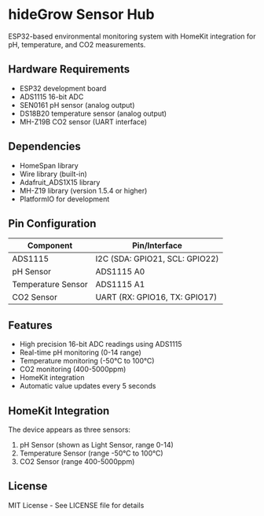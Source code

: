 # hideGrow Sensor Hub

ESP32-based environmental monitoring system with HomeKit integration for pH, temperature, and CO2 measurements.

## Hardware Requirements

- ESP32 development board
- ADS1115 16-bit ADC
- SEN0161 pH sensor (analog output)
- DS18B20 temperature sensor (analog output)
- MH-Z19B CO2 sensor (UART interface)

## Dependencies

- HomeSpan library
- Wire library (built-in)
- Adafruit_ADS1X15 library
- MH-Z19 library (version 1.5.4 or higher)
- PlatformIO for development

## Pin Configuration

| Component | Pin/Interface |
|-----------|--------------|
| ADS1115 | I2C (SDA: GPIO21, SCL: GPIO22) |
| pH Sensor | ADS1115 A0 |
| Temperature Sensor | ADS1115 A1 |
| CO2 Sensor | UART (RX: GPIO16, TX: GPIO17) |

## Features

- High precision 16-bit ADC readings using ADS1115
- Real-time pH monitoring (0-14 range)
- Temperature monitoring (-50°C to 100°C)
- CO2 monitoring (400-5000ppm)
- HomeKit integration
- Automatic value updates every 5 seconds

## HomeKit Integration

The device appears as three sensors:
1. pH Sensor (shown as Light Sensor, range 0-14)
2. Temperature Sensor (range -50°C to 100°C)
3. CO2 Sensor (range 400-5000ppm)

## License

MIT License - See LICENSE file for details
